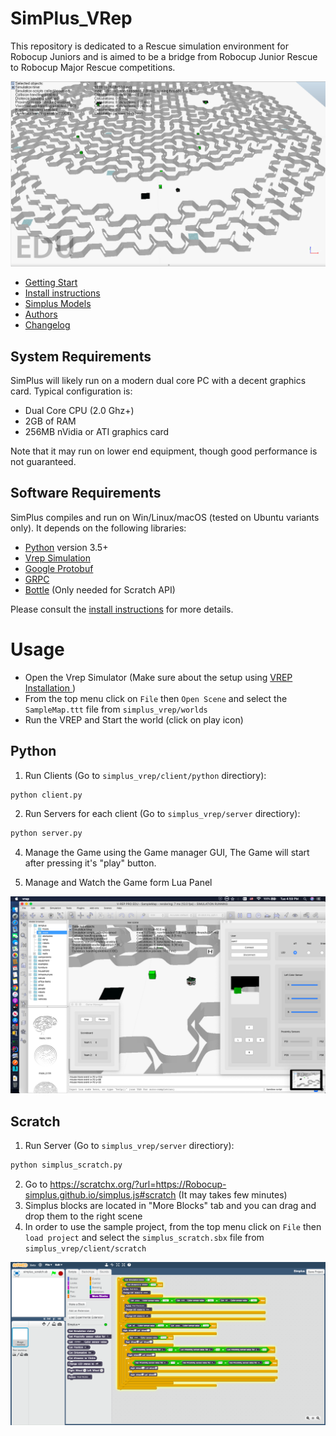 # SimPlus_VRep
This repository is dedicated to a Rescue simulation environment for Robocup Juniors and is aimed to be a bridge from Robocup Junior Rescue to Robocup Major Rescue competitions.

![SimPlus on macOS](docs/img/world2.png?raw=true "Simplus on macOS")

- [Getting Start](https://github.com/Robocup-simplus/simplus_vrep/wiki)
- [Install instructions](INSTALL.md)
- [Simplus Models](MODELS.md)
- [Authors](AUTHORS.md)
- [Changelog](CHANGELOG.md)

System Requirements
-----------------------

SimPlus will likely run on a modern dual core PC with a decent graphics card. Typical configuration is:

- Dual Core CPU (2.0 Ghz+)
- 2GB of RAM
- 256MB nVidia or ATI graphics card

Note that it may run on lower end equipment, though good performance is not guaranteed.


Software Requirements
---------------------

SimPlus compiles and run on Win/Linux/macOS (tested on Ubuntu variants only). It depends on the following libraries:

- [Python](https://www.python.org) version 3.5+ 
- [Vrep Simulation](https://www.coppeliarobotics.com)
- [Google Protobuf](https://github.com/google/protobuf)
- [GRPC](http://grpc.io)
- [Bottle](https://bottlepy.org/docs/dev/) (Only needed for Scratch API)


Please consult the [install instructions](INSTALL.md) for more details.

# Usage

- Open the Vrep Simulator (Make sure about the setup using [VREP Installation ](INSTALL.md))
- From the top menu click on  `File` then `Open Scene` and select the `SampleMap.ttt` file from `simplus_vrep/worlds`
- Run the VREP and Start the world (click on play icon)

## Python 
1. Run Clients (Go to  `simplus_vrep/client/python` directiory):
```bash
python client.py
```
2. Run Servers for each client (Go to  `simplus_vrep/server` directiory):
```bash
python server.py
```
4. Manage the Game using the Game manager GUI, The Game will start after pressing it's "play" button.

5. Manage and Watch the Game form Lua Panel 

![SimPlus on macOS](docs/img/full.png?raw=true "Simplus on macOS")

## Scratch 
1. Run Server (Go to  `simplus_vrep/server` directiory):
```bash
python simplus_scratch.py
```
2. Go to  https://scratchx.org/?url=https://Robocup-simplus.github.io/simplus.js#scratch  (It may takes few minutes)
3. Simplus blocks are located in "More Blocks" tab and you can drag and drop them to the right scene
4. In order to use the sample project, from the top menu click on  `File` then `load project` and select the `simplus_scratch.sbx` file from `simplus_vrep/client/scratch`

![Scratch sample code](docs/img/scratch.png?raw=true "Scratch Simplus extention")


